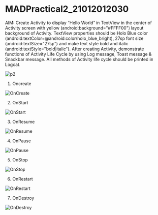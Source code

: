 # MADPractical2_21012012030
AIM: Create Activity to display “Hello World” in TextView in the center of Activity screen with yellow (android:background="#FFFF00") layout background of Activity. TextView properties should be Holo Blue color (android:textColor=@android:color/holo_blue_bright), 27sp font size (android:textSize="27sp") and make text style bold and italic (android:textStyle="bold|italic"). After creating Activity, demonstrate functions of Activity Life Cycle by using Log message, Toast message & Snackbar message. All methods of Activity life cycle should be printed in Logcat.

![p2](https://user-images.githubusercontent.com/111005666/187729337-a9823a57-8af4-4258-b91f-26d80999301f.JPG)

1. Oncreate

![OnCreate](https://user-images.githubusercontent.com/111005666/187032316-c0bef277-1a65-478a-8a30-5f1a1a44f034.jpeg)

2. OnStart

![OnStart](https://user-images.githubusercontent.com/111005666/187032337-38e2a3e8-3997-4491-a825-6121fa29cdae.jpeg)

3. OnResume

![OnResume](https://user-images.githubusercontent.com/111005666/187032345-740455d2-09d6-49b5-8491-eed1fa141e99.jpeg)

4. OnPause

![OnPause](https://user-images.githubusercontent.com/111005666/187032372-32ba3fc3-3546-40f6-ada8-8ad2c2c2b043.jpeg)

5. OnStop

![OnStop](https://user-images.githubusercontent.com/111005666/187032383-1ab46f65-f9fb-4a94-a286-db288d5cdf1b.jpeg)

6. OnRestart

![OnRestart](https://user-images.githubusercontent.com/111005666/187032399-91166961-89df-4c06-ac2e-7334aff45039.jpeg)

7. OnDestroy

![OnDestroy](https://user-images.githubusercontent.com/111005666/187032406-7f77a244-87fa-43a2-8ef6-f7f37ea2b567.jpeg)
